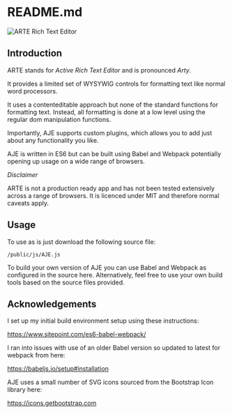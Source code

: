 # README.md

![ARTE Rich Text Editor](https://github.com/Wolsten/ARTE/src/img "ARTE logo")


## Introduction

ARTE stands for *Active Rich Text Editor* and is pronounced *Arty*.

It provides a limited set of WYSYWIG controls for formatting text like normal word processors.

It uses a contenteditable approach but none of the standard functions for formatting text. Instead, all formatting is done at a low level using the regular dom manipulation functions.

Importantly, AJE supports custom plugins, which allows you to add just about any functionality you like.

AJE is written in ES6 but can be built using Babel and Webpack potentially opening up usage on a wide range of browsers.

*Disclaimer*

ARTE is not a production ready app and has not been tested extensively across a range of browsers. It is licenced under MIT and therefore normal caveats apply.

## Usage

To use as is just download the following source file:

`
/public/js/AJE.js
`

To build your own version of AJE you can use Babel and Webpack as configured in the source here. Alternatively, feel free to use your own build tools based on the source files provided.



## Acknowledgements

I set up my initial build environment setup using these instructions:

https://www.sitepoint.com/es6-babel-webpack/

I ran into issues with use of an older Babel version so updated to latest for webpack from here:

https://babeljs.io/setup#installation

AJE uses a small number of SVG icons sourced from the Bootstrap Icon library here:

https://icons.getbootstrap.com

